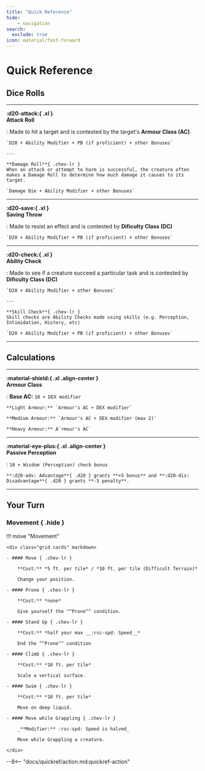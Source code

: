 ```yaml
---
title: "Quick Reference"
hide: 
    - navigation
search:
  exclude: true
icon: material/fast-forward
---
```


# Quick Reference

## Dice Rolls

---

**:d20-attack:{ .xl } <br>Attack Roll**

:   Made to hit a target and is contested by the target's **Armour Class (AC)**.

    `D20 + Ability Modifier + PB (if proficient) + other Bonuses`

    ---

    **Damage Roll**{ .chev-lr }  
    When an attack or attempt to harm is successful, the creature often makes a Damage Roll to determine how much damage it causes to its target.   

    `Damage Die + Ability Modifier + other Bonuses`


---

**:d20-save:{ .xl } <br>Saving Throw**

:   Made to resist an effect and is contested by **Dificulty Class (DC)**

    `D20 + Ability Modifier + PB (if proficient) + other Bonuses`

---

**:d20-check:{ .xl } <br>Ability Check**

:   Made to see if a creature succeed a particular task and is contested by **Dificulty Class (DC)**

    `D20 + Ability Modifier + other Bonuses`

    ---

    **Skill Check**{ .chev-lr }  
    Skill checks are Ability Checks made using skills (e.g. Perception, Intimidation, History, etc)

    `D20 + Ability Modifier + PB (if proficient) + other Bonuses`


---

## Calculations

---

**:material-shield:{ .xl .align-center } <br>Armour Class**

:   **Base AC:** `10 + DEX modifier`

    **Light Armour:** `Armour's AC + DEX modifier`

    **Medium Armour:** `Armour's AC + DEX modifier (max 2)`

    **Heavy Armour:** A`rmour's AC`

---

**:material-eye-plus:{ .xl .align-center } <br>Passive Perception**

:   `10 + Wisdom (Perception) check bonus`

    **:d20-adv: Advantage**{ .d20 } grants **+5 bonus** and **:d20-dis: Disadvantage**{ .d20 } grants **-5 penalty**.

---


## Your Turn

### Movement { .hide }

!!! move "Movement"

    <div class="grid cards" markdown>

    - #### Move { .chev-lr }

        **Cost:** *5 ft. per tile* / *10 ft. per tile (Difficult Terrain)*

        Change your position.

    - #### Prone { .chev-lr }

        **Cost:** *none*

        Give yourself the ^^Prone^^ condition.

    - #### Stand Up { .chev-lr }

        **Cost:** *half your max __:rsc-spd: Speed__*

        End the ^^Prone^^ condition

    - #### Climb { .chev-lr }

        **Cost:** *10 ft. per tile*

        Scale a vertical surface. 

    - #### Swim { .chev-lr }

        **Cost:** *10 ft. per tile*

        Move on deep liquid. 

    - #### Move while Grappling { .chev-lr }
    
        _**Modifier:** :rsc-spd: Speed is halved_

        Move while Grappling a creature. 

    </div>

--8<-- "docs/quickref/action.md:quickref-action"
